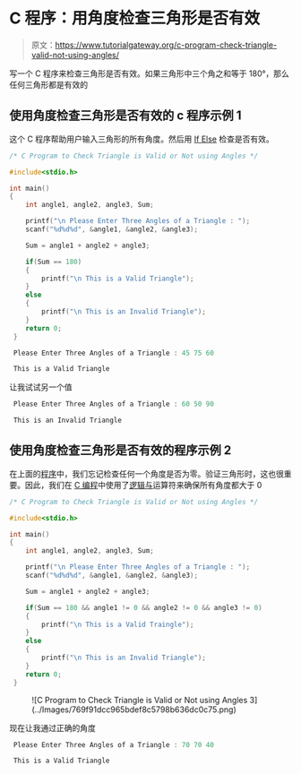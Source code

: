# C 程序：用角度检查三角形是否有效

> 原文：<https://www.tutorialgateway.org/c-program-check-triangle-valid-not-using-angles/>

写一个 C 程序来检查三角形是否有效。如果三角形中三个角之和等于 180°，那么任何三角形都是有效的

## 使用角度检查三角形是否有效的 c 程序示例 1

这个 C 程序帮助用户输入三角形的所有角度。然后用 [If Else](https://www.tutorialgateway.org/if-else-statement-in-c/) 检查是否有效。

```c
/* C Program to Check Triangle is Valid or Not using Angles */

#include<stdio.h>

int main()
{
	int angle1, angle2, angle3, Sum;

  	printf("\n Please Enter Three Angles of a Triangle : ");
  	scanf("%d%d%d", &angle1, &angle2, &angle3);

  	Sum = angle1 + angle2 + angle3;

  	if(Sum == 180)
  	{
  		printf("\n This is a Valid Triangle");
 	}
	else
	{
		printf("\n This is an Invalid Triangle");
	}  
 	return 0;
 }
```

```c
 Please Enter Three Angles of a Triangle : 45 75 60

 This is a Valid Triangle
```

让我试试另一个值

```c
 Please Enter Three Angles of a Triangle : 60 50 90

 This is an Invalid Triangle
```

## 使用角度检查三角形是否有效的程序示例 2

在上面的[程序](https://www.tutorialgateway.org/c-programming-examples/)中，我们忘记检查任何一个角度是否为零。验证三角形时，这也很重要。因此，我们在 [C 编程](https://www.tutorialgateway.org/c-programming/)中使用了[逻辑与](https://www.tutorialgateway.org/logical-operators-in-c/)运算符来确保所有角度都大于 0

```c
/* C Program to Check Triangle is Valid or Not using Angles */

#include<stdio.h>

int main()
{
	int angle1, angle2, angle3, Sum;

  	printf("\n Please Enter Three Angles of a Triangle : ");
  	scanf("%d%d%d", &angle1, &angle2, &angle3);

  	Sum = angle1 + angle2 + angle3;

  	if(Sum == 180 && angle1 != 0 && angle2 != 0 && angle3 != 0)
  	{
  		printf("\n This is a Valid Traingle");
 	}
	else
	{
		printf("\n This is an Invalid Triangle");
	}  
 	return 0;
 }
```

<figure class="wp-block-image">![C Program to Check Triangle is Valid or Not using Angles 3](../Images/769f91dcc965bdef8c5798b636dc0c75.png)</figure>

现在让我通过正确的角度

```c
 Please Enter Three Angles of a Triangle : 70 70 40

 This is a Valid Triangle
```